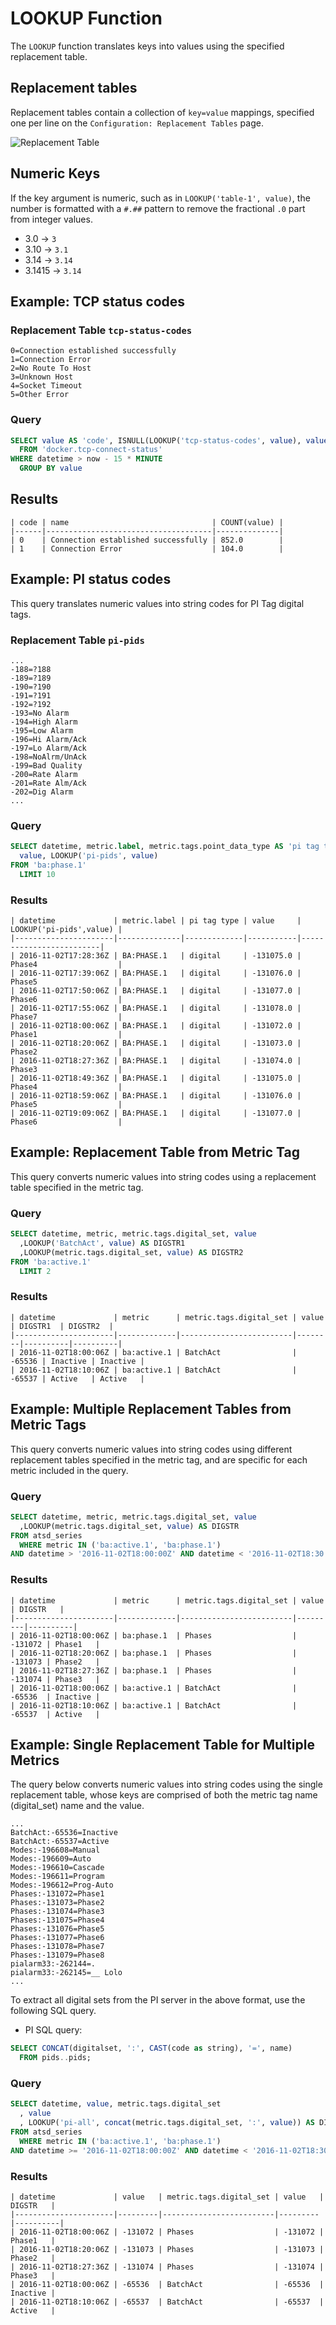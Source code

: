 # LOOKUP Function

The `LOOKUP` function translates keys into values using the specified replacement table.

## Replacement tables

Replacement tables contain a collection of `key=value` mappings, specified one per line on the `Configuration: Replacement Tables` page.

![Replacement Table](../images/replacement-table-tcp.png)

## Numeric Keys

If the key argument is numeric, such as in `LOOKUP('table-1', value)`, the number is formatted with a `#.##` pattern to remove the fractional `.0` part from integer values.

* 3.0 -> `3`
* 3.10 -> `3.1`
* 3.14 -> `3.14`
* 3.1415 -> `3.14`

## Example: TCP status codes

### Replacement Table `tcp-status-codes`

```ls
0=Connection established successfully
1=Connection Error
2=No Route To Host
3=Unknown Host
4=Socket Timeout
5=Other Error
```

### Query

```sql
SELECT value AS 'code', ISNULL(LOOKUP('tcp-status-codes', value), value) AS 'name', COUNT(value)
  FROM 'docker.tcp-connect-status'
WHERE datetime > now - 15 * MINUTE
  GROUP BY value
```

## Results

```ls
| code | name                                | COUNT(value) |
|------|-------------------------------------|--------------|
| 0    | Connection established successfully | 852.0        |
| 1    | Connection Error                    | 104.0        |
```

## Example: PI status codes

This query translates numeric values into string codes for PI Tag digital tags.

### Replacement Table `pi-pids`

```ls
...
-188=?188
-189=?189
-190=?190
-191=?191
-192=?192
-193=No Alarm
-194=High Alarm
-195=Low Alarm
-196=Hi Alarm/Ack
-197=Lo Alarm/Ack
-198=NoAlrm/UnAck
-199=Bad Quality
-200=Rate Alarm
-201=Rate Alm/Ack
-202=Dig Alarm
...
```

### Query

```sql
SELECT datetime, metric.label, metric.tags.point_data_type AS 'pi tag type',
  value, LOOKUP('pi-pids', value)
FROM 'ba:phase.1'
  LIMIT 10
```

### Results

```ls
| datetime             | metric.label | pi tag type | value     | LOOKUP('pi-pids',value) |
|----------------------|--------------|-------------|-----------|-------------------------|
| 2016-11-02T17:28:36Z | BA:PHASE.1   | digital     | -131075.0 | Phase4                  |
| 2016-11-02T17:39:06Z | BA:PHASE.1   | digital     | -131076.0 | Phase5                  |
| 2016-11-02T17:50:06Z | BA:PHASE.1   | digital     | -131077.0 | Phase6                  |
| 2016-11-02T17:55:06Z | BA:PHASE.1   | digital     | -131078.0 | Phase7                  |
| 2016-11-02T18:00:06Z | BA:PHASE.1   | digital     | -131072.0 | Phase1                  |
| 2016-11-02T18:20:06Z | BA:PHASE.1   | digital     | -131073.0 | Phase2                  |
| 2016-11-02T18:27:36Z | BA:PHASE.1   | digital     | -131074.0 | Phase3                  |
| 2016-11-02T18:49:36Z | BA:PHASE.1   | digital     | -131075.0 | Phase4                  |
| 2016-11-02T18:59:06Z | BA:PHASE.1   | digital     | -131076.0 | Phase5                  |
| 2016-11-02T19:09:06Z | BA:PHASE.1   | digital     | -131077.0 | Phase6                  |
```

## Example: Replacement Table from Metric Tag

This query converts numeric values into string codes using a replacement table specified in the metric tag.

### Query

```sql
SELECT datetime, metric, metric.tags.digital_set, value
  ,LOOKUP('BatchAct', value) AS DIGSTR1
  ,LOOKUP(metric.tags.digital_set, value) AS DIGSTR2
FROM 'ba:active.1'
  LIMIT 2
```

### Results

```ls
| datetime             | metric      | metric.tags.digital_set | value  | DIGSTR1  | DIGSTR2  |
|----------------------|-------------|-------------------------|--------|----------|----------|
| 2016-11-02T18:00:06Z | ba:active.1 | BatchAct                | -65536 | Inactive | Inactive |
| 2016-11-02T18:10:06Z | ba:active.1 | BatchAct                | -65537 | Active   | Active   |
```

## Example: Multiple Replacement Tables from Metric Tags

This query converts numeric values into string codes using different replacement tables specified in the metric tag, and are specific for each metric included in the query.

### Query

```sql
SELECT datetime, metric, metric.tags.digital_set, value
  ,LOOKUP(metric.tags.digital_set, value) AS DIGSTR
FROM atsd_series
  WHERE metric IN ('ba:active.1', 'ba:phase.1')
AND datetime > '2016-11-02T18:00:00Z' AND datetime < '2016-11-02T18:30:00Z'
```

### Results

```ls
| datetime             | metric      | metric.tags.digital_set | value   | DIGSTR   |
|----------------------|-------------|-------------------------|---------|----------|
| 2016-11-02T18:00:06Z | ba:phase.1  | Phases                  | -131072 | Phase1   |
| 2016-11-02T18:20:06Z | ba:phase.1  | Phases                  | -131073 | Phase2   |
| 2016-11-02T18:27:36Z | ba:phase.1  | Phases                  | -131074 | Phase3   |
| 2016-11-02T18:00:06Z | ba:active.1 | BatchAct                | -65536  | Inactive |
| 2016-11-02T18:10:06Z | ba:active.1 | BatchAct                | -65537  | Active   |
```

## Example: Single Replacement Table for Multiple Metrics

The query below converts numeric values into string codes using the single replacement table, whose keys are comprised of both the metric tag name (digital_set) name and the value.

```ls
...
BatchAct:-65536=Inactive
BatchAct:-65537=Active
Modes:-196608=Manual
Modes:-196609=Auto
Modes:-196610=Cascade
Modes:-196611=Program
Modes:-196612=Prog-Auto
Phases:-131072=Phase1
Phases:-131073=Phase2
Phases:-131074=Phase3
Phases:-131075=Phase4
Phases:-131076=Phase5
Phases:-131077=Phase6
Phases:-131078=Phase7
Phases:-131079=Phase8
pialarm33:-262144=.
pialarm33:-262145=__ Lolo
...
```

To extract all digital sets from the PI server in the above format, use the following SQL query.

* PI SQL query:

```sql
SELECT CONCAT(digitalset, ':', CAST(code as string), '=', name)
  FROM pids..pids;
```

### Query

```sql
SELECT datetime, value, metric.tags.digital_set
  , value
  , LOOKUP('pi-all', concat(metric.tags.digital_set, ':', value)) AS DIGSTR
FROM atsd_series
  WHERE metric IN ('ba:active.1', 'ba:phase.1')
AND datetime >= '2016-11-02T18:00:00Z' AND datetime < '2016-11-02T18:30:00Z'
```

### Results

```ls
| datetime             | value   | metric.tags.digital_set | value   | DIGSTR   |
|----------------------|---------|-------------------------|---------|----------|
| 2016-11-02T18:00:06Z | -131072 | Phases                  | -131072 | Phase1   |
| 2016-11-02T18:20:06Z | -131073 | Phases                  | -131073 | Phase2   |
| 2016-11-02T18:27:36Z | -131074 | Phases                  | -131074 | Phase3   |
| 2016-11-02T18:00:06Z | -65536  | BatchAct                | -65536  | Inactive |
| 2016-11-02T18:10:06Z | -65537  | BatchAct                | -65537  | Active   |
```
